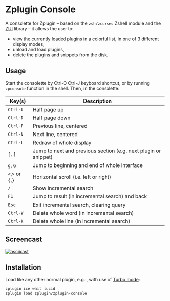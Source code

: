 # Zplugin Console

A consolette for Zplugin – based on the `zsh/zcurses` Zshell module and the
[ZUI](https://github.com/zdharma/zui) library – it allows the user to:

- view the currently loaded plugins in a colorful list, in one of 3 different
  display modes,
- unload and load plugins,
- delete the plugins and snippets from the disk.

## Usage

Start the consolette by Ctrl-O Ctrl-J keyboard shortcut, or by running
`zpconsole` function in the shell. Then, in the consolette:

| Key(s) | Description |
|--------|-------------|
| `Ctrl-U` | Half page up                                       |
| `Ctrl-D` | Half page down                                     |
| `Ctrl-P` | Previous line, centered                            |
| `Ctrl-N` | Next line, centered                                |
| `Ctrl-L` | Redraw of whole display                            |
| `[`, `]` | Jump to next and previous section (e.g. next plugin or snippet) |
| `g`, `G` | Jump to beginning and end of whole interface       |
| `<`,`>` or `{`,`}` | Horizontal scroll (i.e. left or right)   |
| `/`      | Show incremental search                            |
| `F1`     | Jump to result (in incremental search) and back    |
| `Esc`    | Exit incremental search, clearing query            |
| `Ctrl-W` | Delete whole word (in incremental search)          |
| `Ctrl-K` | Delete whole line (in incremental search)          |

## Screencast

[![asciicast](https://asciinema.org/a/272994.svg)](https://asciinema.org/a/272994)

## Installation

Load like any other normal plugin, e.g.:, with use of [Turbo
mode](http://zdharma.org/zplugin/wiki/INTRODUCTION/#turbo_mode_zsh_62_53):

```zsh
zplugin ice wait lucid
zplugin load zplugin/zplugin-console
```

<!-- vim:set ft=markdown tw=80 fo+=an1 autoindent: -->
